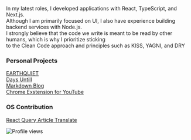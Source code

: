 
<!-- **garbalau-github/garbalau-github** is a ✨ _special_ ✨ repository because its `README.md` (this file) appears on your GitHub profile. -->


In my latest roles, I developed applications with React, TypeScript, and Next.js. <br>
Although I am primarily focused on UI, I also have experience building backend services with Node.js. <br>
I strongly believe that the code we write is meant to be read by other humans, which is why I prioritize sticking <br>
to the Clean Code approach and principles such as KISS, YAGNI, and DRY


### Personal Projects

[EARTHQUIET](https://www.earthquiet.com/) <br>
[Days Untill](https://garbalau-github.github.io/days-until.github.io/) <br>
[Markdown Blog](https://garbalau-blog.vercel.app/blog) <br>
[Chrome Exstension for YouTube](https://github.com/garbalau-github/youtube-bookmarks) <br>


### OS Contribution

[React Query Article Translate](https://github.com/TkDodo/blog/pull/183) <br />

![Profile views](https://komarev.com/ghpvc/?username=garbalau-github&color=green)
